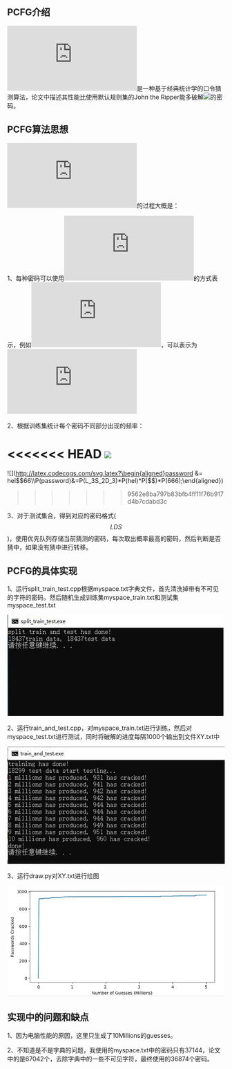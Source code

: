 ## PCFG介绍

![](http://latex.codecogs.com/svg.latex?PCFG)是一种基于经典统计学的口令猜测算法，论文中描述其性能比使用默认规则集的John the Ripper能多破解![](http://latex.codecogs.com/svg.latex?28\%-129\%)的密码。



## PCFG算法思想

![](http://latex.codecogs.com/svg.latex?PCFG)的过程大概是：

1、每种密码可以使用![](http://latex.codecogs.com/svg.latex?LDS)的方式表示，例如![](http://latex.codecogs.com/svg.latex?hel\$\$666)，可以表示为![](http://latex.codecogs.com/svg.latex?L_3S_2D_3)

2、根据训练集统计每个密码不同部分出现的频率：

<<<<<<< HEAD
![](http://latex.codecogs.com/svg.latex?\begin{aligned}password&=hel\$\$66\\\\P(password)&=P(L_3S_2D_3)*P(hel)*P(\$\$)*P(666);\end{aligned})
=======
![](http://latex.codecogs.com/svg.latex?\begin{aligned}password &= hel\$\$66\\\\P(password)&=P(L_3S_2D_3)*P(hel)*P(\$\$)*P(666);\end{aligned})
>>>>>>> 9562e8ba797b83bfb4ff11f76b917d4b7cdabd3c

3、对于测试集合，得到对应的密码格式($$LDS$$)，使用优先队列存储当前猜测的密码，每次取出概率最高的密码，然后判断是否猜中，如果没有猜中进行转移。



## PCFG的具体实现

1、运行split_train_test.cpp根据myspace.txt字典文件，首先清洗掉带有不可见的字符的密码，然后随机生成训练集myspace_train.txt和测试集myspace_test.txt

![](img/split.jpg)

2、运行train_and_test.cpp，对myspace_train.txt进行训练，然后对myspace_test.txt进行测试，同时将破解的进度每隔1000个输出到文件XY.txt中

![](img/train_test.jpg)

3、运行draw.py对XY.txt进行绘图

![](img/draw.jpg)



## 实现中的问题和缺点

1、因为电脑性能的原因，这里只生成了10Millions的guesses。

2、不知道是不是字典的问题，我使用的myspace.txt中的密码只有37144，论文中的是67042个，去除字典中的一些不可见字符，最终使用的36874个密码。





